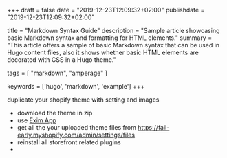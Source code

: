 +++
draft = false
date = "2019-12-23T12:09:32+02:00"
publishdate = "2019-12-23T12:09:32+02:00"

title = "Markdown Syntax Guide"
description = "Sample article showcasing basic Markdown syntax and formatting for HTML elements."
summary = "This article offers a sample of basic Markdown syntax that can be used in Hugo content files, also it shows whether basic HTML elements are decorated with CSS in a Hugo theme."

tags = [
    "markdown",
    "amperage"
]

keywords = ['hugo', 'markdown', 'example']
+++

duplicate your shopify theme with setting and images

- download the theme in zip
- use [Exim App](https://apps.shopify.com/exim-export-import-pages-blogs-theme-settings)
- get all the your uploaded theme files from https://fail-early.myshopify.com/admin/settings/files
- reinstall all storefront related plugins
-
